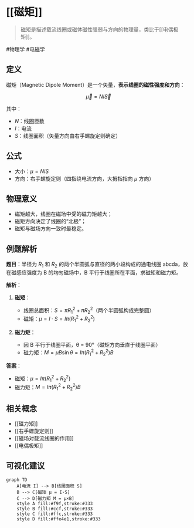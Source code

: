 # [[磁矩]]

> 磁矩是描述载流线圈或磁体磁性强弱与方向的物理量，类比于[[电偶极矩]]。

#物理学 #电磁学

## 定义

磁矩（Magnetic Dipole Moment）是一个矢量，**表示线圈的磁性强度和方向**：

$$
\vec{\mu} = N I \vec{S}
$$

其中：

- $N$：线圈匝数
- $I$：电流
- $S$：线圈面积（矢量方向由右手螺旋定则确定）

## 公式

- 大小：$\mu = N I S$
- 方向：右手螺旋定则（四指绕电流方向，大拇指指向 $\mu$ 方向）

## 物理意义

- 磁矩越大，线圈在磁场中受的磁力矩越大；
- 磁矩方向决定了线圈的“北极”；
- 磁矩与磁场方向一致时最稳定。

## 例题解析

**题目**：半径为 $R_1$ 和 $R_2$ 的两个半圆弧与直径的两小段构成的通电线圈 abcda，放在磁感应强度为 B 的均匀磁场中，B 平行于线圈所在平面，求磁矩和磁力矩。

**解析**：

1. **磁矩**：

   - 线圈总面积：$S = πR_1^2 + πR_2^2$（两个半圆弧构成完整圆）
   - 磁矩：$\mu = I \cdot S = I \pi (R_1^2 + R_2^2)$

2. **磁力矩**：
   - 因 B 平行于线圈平面，θ = 90°（磁矩方向垂直于线圈平面）
   - 磁力矩：$M = \mu B \sin\theta = I \pi (R_1^2 + R_2^2) B$

**答案**：

- 磁矩：$\mu = I \pi (R_1^2 + R_2^2)$
- 磁力矩：$M = I \pi (R_1^2 + R_2^2) B$

## 相关概念

- [[磁力矩]]
- [[右手螺旋定则]]
- [[磁场对载流线圈的作用]]
- [[电偶极矩]]

## 可视化建议

```mermaid
graph TD
    A[电流 I] --> B[线圈面积 S]
    B --> C[磁矩 μ = I·S]
    C --> D[磁力矩 M = μ×B]
    style A fill:#f9f,stroke:#333
    style B fill:#ccf,stroke:#333
    style C fill:#ffc,stroke:#333
    style D fill:#ffe4e1,stroke:#333
```
